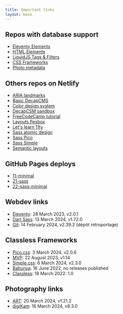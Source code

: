```yaml
---
title: Important links
layout: base
---
```

## Repos with database support
- [Eleventy Elements](https://database-eleventy.netlify.app/)
- [HTML Elements](https://database-html.netlify.app/)
- [LiquidJS Tags & Filters](https://database-liquid.netlify.app/)
- [CSS Frameworks](https://database-css-frameworks.netlify.app/)
- [Photo metadata](https://database-photo-metadata.netlify.app/)

## Others repos on Netlify
- [ARIA landmarks](https://aria-landmarks.netlify.app/)
- [Basic DecapCMS](https://1f-basic-decapcms.netlify.app/)
- [Color design system](https://color-design-system.netlify.app/)
- [DecapCSM sandbox](https://decapcms-sandbox.netlify.app/)
- [FreeCodeCamp tutorial](https://free-code-camp-tutorial.netlify.app/)
- [Layouts flexbox](https://layouts-flexbox.netlify.app/)
- [Let's learn 11ty](https://lets-learn-11ty.netlify.app/)
- [Sass atomic design](https://sass-atomic-design.netlify.app/)
- [Sass Pico](https://sass-pico.netlify.app/)
- [Sass Simple](https://sass-simple.netlify.app/)
- [Semantic layouts](https://semantic-layouts.netlify.app/)

## GitHub Pages deploys
- [11-minimal](https://mobile-michel.github.io/11-minimal/)
- [21-sass](https://mobile-michel.github.io/21-sass/)
- [22-sass-minimal](https://mobile-michel.github.io/22-sass-minimal/)

## Webdev links
- [Eleventy](https://github.com/11ty/eleventy): 28 March 2023, v2.0.1
- [Dart Sass](https://github.com/sass/dart-sass): 13 March 2024, v1.72.0
- [Git](https://git-scm.com/download/linux): 14 February 2024, v2.39.2 (dépôt rétroportage)

## Classless Frameworks
- [Pico.css](https://github.com/picocss/pico): 3 March 2024,  v2.0.6
- [MVP](https://github.com/andybrewer/mvp/): 22 August 2023, v1.14
- [Simple.css](https://github.com/kevquirk/simple.css): 6 March 2024, v2.3.0
- [Bahunya](https://github.com/kimeiga/bahunya): 16 June 2022, no releases published
- [Classless](https://github.com/emareg/classlesscss): 18 March 2022: 1.0

## Photography links
- [ART](https://bitbucket.org/agriggio/art/downloads/): 20 March 2024, v1.21.2
- [digiKam](https://download.kde.org/stable/digikam/): 16 March 2024, v8.3.0